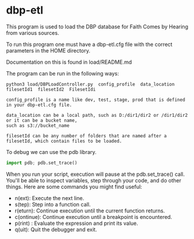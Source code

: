 # dbp-etl 

This program is used to load the DBP database for Faith Comes by Hearing from various sources.

To run this program one must have a dbp-etl.cfg file with the correct parameters in the HOME directory.  

Documentation on this is found in load/README.md

The program can be run in the following ways:

	python3 load/DBPLoadController.py  config_profile  data_location  filesetId1  filesetId2  FilesetIdi

	config_profile is a name like dev, test, stage, prod that is defined in your dbp-etl.cfg file.

	data_location can be a local path, such as D:/dir1/dir2 or /dir1/dir2 or it can be a bucket name, 
	such as s3://bucket_name

	filesetId can be any number of folders that are named after a filesetId, which contain files to be loaded.

To debug we can use the pdb library.

```python
import pdb; pdb.set_trace()
```
When you run your script, execution will pause at the pdb.set_trace() call. You'll be able to inspect variables, step through your code, and do other things. Here are some commands you might find useful:

- n(ext): Execute the next line.
- s(tep): Step into a function call.
- r(eturn): Continue execution until the current function returns.
- c(ontinue): Continue execution until a breakpoint is encountered.
- p(rint) <expression>: Evaluate the expression and print its value.
- q(uit): Quit the debugger and exit.

